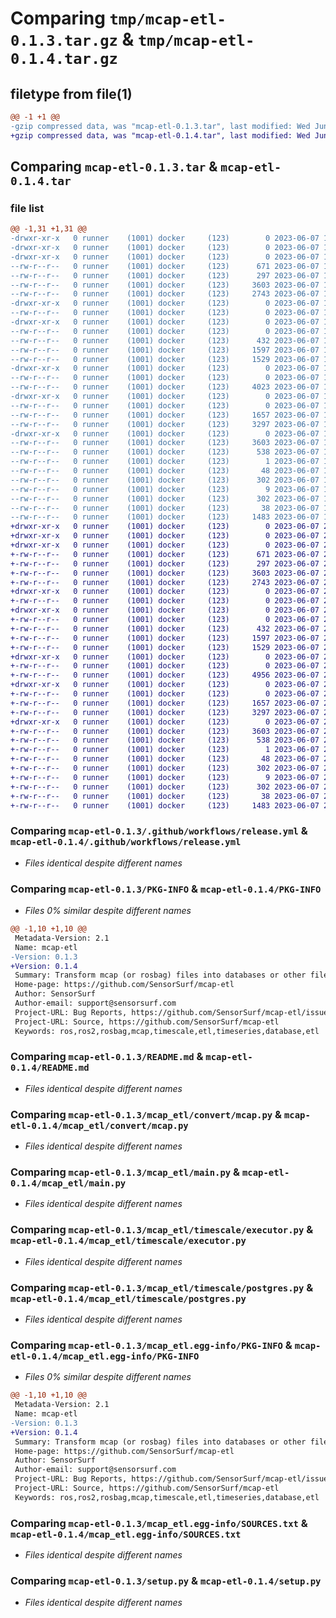 # Comparing `tmp/mcap-etl-0.1.3.tar.gz` & `tmp/mcap-etl-0.1.4.tar.gz`

## filetype from file(1)

```diff
@@ -1 +1 @@
-gzip compressed data, was "mcap-etl-0.1.3.tar", last modified: Wed Jun  7 18:13:27 2023, max compression
+gzip compressed data, was "mcap-etl-0.1.4.tar", last modified: Wed Jun  7 20:40:56 2023, max compression
```

## Comparing `mcap-etl-0.1.3.tar` & `mcap-etl-0.1.4.tar`

### file list

```diff
@@ -1,31 +1,31 @@
-drwxr-xr-x   0 runner    (1001) docker     (123)        0 2023-06-07 18:13:27.671272 mcap-etl-0.1.3/
-drwxr-xr-x   0 runner    (1001) docker     (123)        0 2023-06-07 18:13:27.667271 mcap-etl-0.1.3/.github/
-drwxr-xr-x   0 runner    (1001) docker     (123)        0 2023-06-07 18:13:27.667271 mcap-etl-0.1.3/.github/workflows/
--rw-r--r--   0 runner    (1001) docker     (123)      671 2023-06-07 18:13:11.000000 mcap-etl-0.1.3/.github/workflows/release.yml
--rw-r--r--   0 runner    (1001) docker     (123)      297 2023-06-07 18:13:11.000000 mcap-etl-0.1.3/.gitignore
--rw-r--r--   0 runner    (1001) docker     (123)     3603 2023-06-07 18:13:27.667271 mcap-etl-0.1.3/PKG-INFO
--rw-r--r--   0 runner    (1001) docker     (123)     2743 2023-06-07 18:13:11.000000 mcap-etl-0.1.3/README.md
-drwxr-xr-x   0 runner    (1001) docker     (123)        0 2023-06-07 18:13:27.667271 mcap-etl-0.1.3/mcap_etl/
--rw-r--r--   0 runner    (1001) docker     (123)        0 2023-06-07 18:13:11.000000 mcap-etl-0.1.3/mcap_etl/__init__.py
-drwxr-xr-x   0 runner    (1001) docker     (123)        0 2023-06-07 18:13:27.667271 mcap-etl-0.1.3/mcap_etl/convert/
--rw-r--r--   0 runner    (1001) docker     (123)        0 2023-06-07 18:13:11.000000 mcap-etl-0.1.3/mcap_etl/convert/__init__.py
--rw-r--r--   0 runner    (1001) docker     (123)      432 2023-06-07 18:13:11.000000 mcap-etl-0.1.3/mcap_etl/convert/executor.py
--rw-r--r--   0 runner    (1001) docker     (123)     1597 2023-06-07 18:13:11.000000 mcap-etl-0.1.3/mcap_etl/convert/mcap.py
--rw-r--r--   0 runner    (1001) docker     (123)     1529 2023-06-07 18:13:11.000000 mcap-etl-0.1.3/mcap_etl/main.py
-drwxr-xr-x   0 runner    (1001) docker     (123)        0 2023-06-07 18:13:27.667271 mcap-etl-0.1.3/mcap_etl/parser/
--rw-r--r--   0 runner    (1001) docker     (123)        0 2023-06-07 18:13:11.000000 mcap-etl-0.1.3/mcap_etl/parser/__init__.py
--rw-r--r--   0 runner    (1001) docker     (123)     4023 2023-06-07 18:13:11.000000 mcap-etl-0.1.3/mcap_etl/parser/rosbag.py
-drwxr-xr-x   0 runner    (1001) docker     (123)        0 2023-06-07 18:13:27.667271 mcap-etl-0.1.3/mcap_etl/timescale/
--rw-r--r--   0 runner    (1001) docker     (123)        0 2023-06-07 18:13:11.000000 mcap-etl-0.1.3/mcap_etl/timescale/__init__.py
--rw-r--r--   0 runner    (1001) docker     (123)     1657 2023-06-07 18:13:11.000000 mcap-etl-0.1.3/mcap_etl/timescale/executor.py
--rw-r--r--   0 runner    (1001) docker     (123)     3297 2023-06-07 18:13:11.000000 mcap-etl-0.1.3/mcap_etl/timescale/postgres.py
-drwxr-xr-x   0 runner    (1001) docker     (123)        0 2023-06-07 18:13:27.667271 mcap-etl-0.1.3/mcap_etl.egg-info/
--rw-r--r--   0 runner    (1001) docker     (123)     3603 2023-06-07 18:13:27.000000 mcap-etl-0.1.3/mcap_etl.egg-info/PKG-INFO
--rw-r--r--   0 runner    (1001) docker     (123)      538 2023-06-07 18:13:27.000000 mcap-etl-0.1.3/mcap_etl.egg-info/SOURCES.txt
--rw-r--r--   0 runner    (1001) docker     (123)        1 2023-06-07 18:13:27.000000 mcap-etl-0.1.3/mcap_etl.egg-info/dependency_links.txt
--rw-r--r--   0 runner    (1001) docker     (123)       48 2023-06-07 18:13:27.000000 mcap-etl-0.1.3/mcap_etl.egg-info/entry_points.txt
--rw-r--r--   0 runner    (1001) docker     (123)      302 2023-06-07 18:13:27.000000 mcap-etl-0.1.3/mcap_etl.egg-info/requires.txt
--rw-r--r--   0 runner    (1001) docker     (123)        9 2023-06-07 18:13:27.000000 mcap-etl-0.1.3/mcap_etl.egg-info/top_level.txt
--rw-r--r--   0 runner    (1001) docker     (123)      302 2023-06-07 18:13:11.000000 mcap-etl-0.1.3/requirements.txt
--rw-r--r--   0 runner    (1001) docker     (123)       38 2023-06-07 18:13:27.671272 mcap-etl-0.1.3/setup.cfg
--rw-r--r--   0 runner    (1001) docker     (123)     1483 2023-06-07 18:13:11.000000 mcap-etl-0.1.3/setup.py
+drwxr-xr-x   0 runner    (1001) docker     (123)        0 2023-06-07 20:40:56.057113 mcap-etl-0.1.4/
+drwxr-xr-x   0 runner    (1001) docker     (123)        0 2023-06-07 20:40:56.057113 mcap-etl-0.1.4/.github/
+drwxr-xr-x   0 runner    (1001) docker     (123)        0 2023-06-07 20:40:56.057113 mcap-etl-0.1.4/.github/workflows/
+-rw-r--r--   0 runner    (1001) docker     (123)      671 2023-06-07 20:40:39.000000 mcap-etl-0.1.4/.github/workflows/release.yml
+-rw-r--r--   0 runner    (1001) docker     (123)      297 2023-06-07 20:40:39.000000 mcap-etl-0.1.4/.gitignore
+-rw-r--r--   0 runner    (1001) docker     (123)     3603 2023-06-07 20:40:56.057113 mcap-etl-0.1.4/PKG-INFO
+-rw-r--r--   0 runner    (1001) docker     (123)     2743 2023-06-07 20:40:39.000000 mcap-etl-0.1.4/README.md
+drwxr-xr-x   0 runner    (1001) docker     (123)        0 2023-06-07 20:40:56.057113 mcap-etl-0.1.4/mcap_etl/
+-rw-r--r--   0 runner    (1001) docker     (123)        0 2023-06-07 20:40:39.000000 mcap-etl-0.1.4/mcap_etl/__init__.py
+drwxr-xr-x   0 runner    (1001) docker     (123)        0 2023-06-07 20:40:56.057113 mcap-etl-0.1.4/mcap_etl/convert/
+-rw-r--r--   0 runner    (1001) docker     (123)        0 2023-06-07 20:40:39.000000 mcap-etl-0.1.4/mcap_etl/convert/__init__.py
+-rw-r--r--   0 runner    (1001) docker     (123)      432 2023-06-07 20:40:39.000000 mcap-etl-0.1.4/mcap_etl/convert/executor.py
+-rw-r--r--   0 runner    (1001) docker     (123)     1597 2023-06-07 20:40:39.000000 mcap-etl-0.1.4/mcap_etl/convert/mcap.py
+-rw-r--r--   0 runner    (1001) docker     (123)     1529 2023-06-07 20:40:39.000000 mcap-etl-0.1.4/mcap_etl/main.py
+drwxr-xr-x   0 runner    (1001) docker     (123)        0 2023-06-07 20:40:56.057113 mcap-etl-0.1.4/mcap_etl/parser/
+-rw-r--r--   0 runner    (1001) docker     (123)        0 2023-06-07 20:40:39.000000 mcap-etl-0.1.4/mcap_etl/parser/__init__.py
+-rw-r--r--   0 runner    (1001) docker     (123)     4956 2023-06-07 20:40:39.000000 mcap-etl-0.1.4/mcap_etl/parser/rosbag.py
+drwxr-xr-x   0 runner    (1001) docker     (123)        0 2023-06-07 20:40:56.057113 mcap-etl-0.1.4/mcap_etl/timescale/
+-rw-r--r--   0 runner    (1001) docker     (123)        0 2023-06-07 20:40:39.000000 mcap-etl-0.1.4/mcap_etl/timescale/__init__.py
+-rw-r--r--   0 runner    (1001) docker     (123)     1657 2023-06-07 20:40:39.000000 mcap-etl-0.1.4/mcap_etl/timescale/executor.py
+-rw-r--r--   0 runner    (1001) docker     (123)     3297 2023-06-07 20:40:39.000000 mcap-etl-0.1.4/mcap_etl/timescale/postgres.py
+drwxr-xr-x   0 runner    (1001) docker     (123)        0 2023-06-07 20:40:56.057113 mcap-etl-0.1.4/mcap_etl.egg-info/
+-rw-r--r--   0 runner    (1001) docker     (123)     3603 2023-06-07 20:40:55.000000 mcap-etl-0.1.4/mcap_etl.egg-info/PKG-INFO
+-rw-r--r--   0 runner    (1001) docker     (123)      538 2023-06-07 20:40:56.000000 mcap-etl-0.1.4/mcap_etl.egg-info/SOURCES.txt
+-rw-r--r--   0 runner    (1001) docker     (123)        1 2023-06-07 20:40:55.000000 mcap-etl-0.1.4/mcap_etl.egg-info/dependency_links.txt
+-rw-r--r--   0 runner    (1001) docker     (123)       48 2023-06-07 20:40:55.000000 mcap-etl-0.1.4/mcap_etl.egg-info/entry_points.txt
+-rw-r--r--   0 runner    (1001) docker     (123)      302 2023-06-07 20:40:55.000000 mcap-etl-0.1.4/mcap_etl.egg-info/requires.txt
+-rw-r--r--   0 runner    (1001) docker     (123)        9 2023-06-07 20:40:55.000000 mcap-etl-0.1.4/mcap_etl.egg-info/top_level.txt
+-rw-r--r--   0 runner    (1001) docker     (123)      302 2023-06-07 20:40:39.000000 mcap-etl-0.1.4/requirements.txt
+-rw-r--r--   0 runner    (1001) docker     (123)       38 2023-06-07 20:40:56.057113 mcap-etl-0.1.4/setup.cfg
+-rw-r--r--   0 runner    (1001) docker     (123)     1483 2023-06-07 20:40:39.000000 mcap-etl-0.1.4/setup.py
```

### Comparing `mcap-etl-0.1.3/.github/workflows/release.yml` & `mcap-etl-0.1.4/.github/workflows/release.yml`

 * *Files identical despite different names*

### Comparing `mcap-etl-0.1.3/PKG-INFO` & `mcap-etl-0.1.4/PKG-INFO`

 * *Files 0% similar despite different names*

```diff
@@ -1,10 +1,10 @@
 Metadata-Version: 2.1
 Name: mcap-etl
-Version: 0.1.3
+Version: 0.1.4
 Summary: Transform mcap (or rosbag) files into databases or other files
 Home-page: https://github.com/SensorSurf/mcap-etl
 Author: SensorSurf
 Author-email: support@sensorsurf.com
 Project-URL: Bug Reports, https://github.com/SensorSurf/mcap-etl/issues
 Project-URL: Source, https://github.com/SensorSurf/mcap-etl
 Keywords: ros,ros2,rosbag,mcap,timescale,etl,timeseries,database,etl
```

### Comparing `mcap-etl-0.1.3/README.md` & `mcap-etl-0.1.4/README.md`

 * *Files identical despite different names*

### Comparing `mcap-etl-0.1.3/mcap_etl/convert/mcap.py` & `mcap-etl-0.1.4/mcap_etl/convert/mcap.py`

 * *Files identical despite different names*

### Comparing `mcap-etl-0.1.3/mcap_etl/main.py` & `mcap-etl-0.1.4/mcap_etl/main.py`

 * *Files identical despite different names*

### Comparing `mcap-etl-0.1.3/mcap_etl/timescale/executor.py` & `mcap-etl-0.1.4/mcap_etl/timescale/executor.py`

 * *Files identical despite different names*

### Comparing `mcap-etl-0.1.3/mcap_etl/timescale/postgres.py` & `mcap-etl-0.1.4/mcap_etl/timescale/postgres.py`

 * *Files identical despite different names*

### Comparing `mcap-etl-0.1.3/mcap_etl.egg-info/PKG-INFO` & `mcap-etl-0.1.4/mcap_etl.egg-info/PKG-INFO`

 * *Files 0% similar despite different names*

```diff
@@ -1,10 +1,10 @@
 Metadata-Version: 2.1
 Name: mcap-etl
-Version: 0.1.3
+Version: 0.1.4
 Summary: Transform mcap (or rosbag) files into databases or other files
 Home-page: https://github.com/SensorSurf/mcap-etl
 Author: SensorSurf
 Author-email: support@sensorsurf.com
 Project-URL: Bug Reports, https://github.com/SensorSurf/mcap-etl/issues
 Project-URL: Source, https://github.com/SensorSurf/mcap-etl
 Keywords: ros,ros2,rosbag,mcap,timescale,etl,timeseries,database,etl
```

### Comparing `mcap-etl-0.1.3/mcap_etl.egg-info/SOURCES.txt` & `mcap-etl-0.1.4/mcap_etl.egg-info/SOURCES.txt`

 * *Files identical despite different names*

### Comparing `mcap-etl-0.1.3/setup.py` & `mcap-etl-0.1.4/setup.py`

 * *Files identical despite different names*

